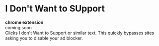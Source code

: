 # I Don't Want to SUpport

<strong>chrome extension</strong><br>
coming soon
<br>
Clicks I don't Want to Support or similar text. This quickly bypasses sites asking you to disable your ad blocker.

